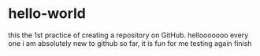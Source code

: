 # hello-world
this the 1st practice of creating a repository on GitHub.
hellooooooo every one
i am absolutely new to github
so far, it is fun for me
testing again
finish
